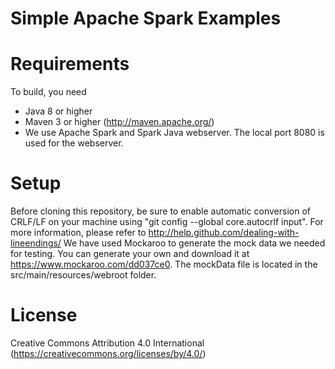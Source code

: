 Simple Apache Spark Examples
=============

Requirements
======
To build, you need 

* Java 8 or higher 
* Maven 3 or higher (http://maven.apache.org/)
* We use Apache Spark and Spark Java webserver. The local port 8080 is used for the webserver.

Setup
======
Before cloning this repository, be sure to enable automatic conversion of CRLF/LF on your machine using "git config --global core.autocrlf input". For more information, please  refer to http://help.github.com/dealing-with-lineendings/
We have used Mockaroo to generate the mock data we needed for testing. You can generate your own and download it at https://www.mockaroo.com/dd037ce0. The mockData file is located in the src/main/resources/webroot folder.

License
======
Creative Commons Attribution 4.0 International (https://creativecommons.org/licenses/by/4.0/)
